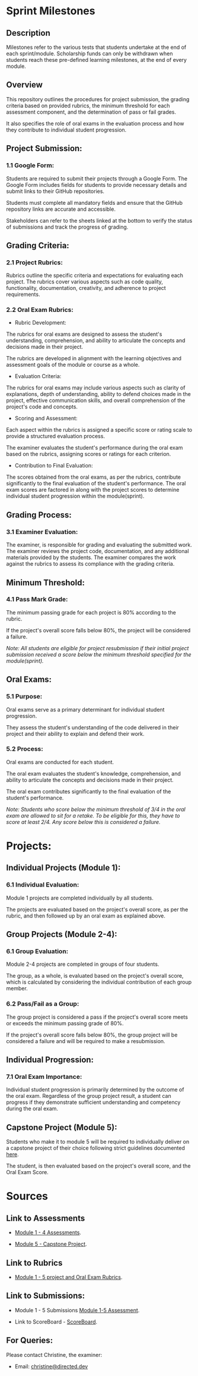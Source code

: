 # Sprint Milestones

## Description

Milestones refer to the various tests that students undertake at the end of each sprint/module. 
Scholarship funds can only be withdrawn when students reach these pre-defined learning milestones, at the end of every module.

## Overview

This repository outlines the procedures for project submission, the grading criteria based on provided rubrics, the minimum threshold for each assessment component, and the determination of pass or fail grades. 

It also specifies the role of oral exams in the evaluation process and how they contribute to individual student progression.

## Project Submission:
### 1.1 Google Form:

Students are required to submit their projects through a Google Form.
The Google Form includes fields for students to provide necessary details and submit links to their GitHub repositories.

Students must complete all mandatory fields and ensure that the GitHub repository links are accurate and accessible.

Stakeholders can refer to the sheets linked at the bottom to verify the status of submissions and track the progress of grading.

## Grading Criteria:
### 2.1 Project Rubrics:

Rubrics outline the specific criteria and expectations for evaluating each project.
The rubrics cover various aspects such as code quality, functionality, documentation, creativity, and adherence to project requirements.


### 2.2 Oral Exam Rubrics:

- Rubric Development:

The rubrics for oral exams are designed to assess the student's understanding, comprehension, and ability to articulate the concepts and decisions made in their project.

The rubrics are developed in alignment with the learning objectives and assessment goals of the module or course as a whole.

- Evaluation Criteria:

The rubrics for oral exams may include various aspects such as clarity of explanations, depth of understanding, ability to defend choices made in the project, effective communication skills, and overall comprehension of the project's code and concepts.

- Scoring and Assessment:

Each aspect within the rubrics is assigned a specific score or rating scale to provide a structured evaluation process.

The examiner evaluates the student's performance during the oral exam based on the rubrics, assigning scores or ratings for each criterion.

- Contribution to Final Evaluation:

The scores obtained from the oral exams, as per the rubrics, contribute significantly to the final evaluation of the student's performance.
The oral exam scores are factored in along with the project scores to determine individual student progression within the module(sprint).

## Grading Process:
### 3.1 Examiner Evaluation:

The examiner, is responsible for grading and evaluating the submitted work.
The examiner reviews the project code, documentation, and any additional materials provided by the students.
The examiner compares the work against the rubrics to assess its compliance with the grading criteria.

## Minimum Threshold:
### 4.1 Pass Mark Grade:

The minimum passing grade for each project is 80% according to the rubric.

If the project's overall score falls below 80%, the project will be considered a failure. 

*Note: All students are eligible for project resubmission if their initial project submission received a score below the minimum threshold specified for the module(sprint).*

## Oral Exams:
### 5.1 Purpose:

Oral exams serve as a primary determinant for individual student progression.

They assess the student's understanding of the code delivered in their project and their ability to explain and defend their work.

### 5.2 Process:

Oral exams are conducted for each student.

The oral exam evaluates the student's knowledge, comprehension, and ability to articulate the concepts and decisions made in their project.

The oral exam contributes significantly to the final evaluation of the student's performance.

*Note: Students who score below the minimum threshold of 3/4 in the oral exam are allowed to sit for a retake. To be eligible for this, they have to score at least 2/4. Any score below this is considered a failure.*

# Projects:

## Individual Projects (Module 1):
### 6.1 Individual Evaluation:
Module 1 projects are completed individually by all students.

The projects are evaluated based on the project's overall score, as per the rubric, and then followed up by an oral exam as explained above.


## Group Projects (Module 2-4):
### 6.1 Group Evaluation:
Module 2-4 projects are completed in groups of four students.

The group, as a whole, is evaluated based on the project's overall score, which is calculated by considering the individual contribution of each group member.

### 6.2 Pass/Fail as a Group:

The group project is considered a pass if the project's overall score meets or exceeds the minimum passing grade of 80%.

If the project's overall score falls below 80%, the group project will be considered a failure and will be required to make a resubmission.

## Individual Progression:
### 7.1 Oral Exam Importance:
Individual student progression is primarily determined by the outcome of the oral exam.
Regardless of the group project result, a student can progress if they demonstrate sufficient understanding and competency during the oral exam.

## Capstone Project (Module 5):
Students who make it to module 5 will be required to individually deliver on a capstone project of their choice following strict guidelines documented [here](https://docs.google.com/document/d/1LY0KqST6tLOalIV0WjESWGhsp1go1jQ9BpNQpBW3ryU/edit).

The student, is then evaluated based on the project's overall score, and the Oral Exam Score.

# Sources

## Link to Assessments
- [Module 1 - 4 Assessments](https://drive.google.com/drive/folders/1jx656xc93Or572T2chR9jSX8BBe4CYcZ).

- [Module 5 - Capstone Project](https://docs.google.com/document/d/1LY0KqST6tLOalIV0WjESWGhsp1go1jQ9BpNQpBW3ryU/edit).

## Link to Rubrics
- [Module 1 - 5 project and Oral Exam Rubrics](https://docs.google.com/spreadsheets/d/1Fwbw8OaHAQpvQioeO4UVR7HjULNCvViibnjxsSPLfUQ/edit#gid=530943480).


## Link to Submissions:
- Module 1 - 5 Submissions [Module 1-5 Assessment](https://docs.google.com/spreadsheets/d/17GzBdbk-fNt9m_tamcYP_ydHIBgWVVqXFz5zcHCA89I/edit?resourcekey#gid=448727338).

- Link to ScoreBoard - [ScoreBoard](https://docs.google.com/spreadsheets/d/1t6a4yoMaxZyOOfXLg8IFdJyxmP7oSp5RLrrS4sG6EFE/edit?usp=sharing).



## For Queries:

Please contact Christine, the examiner: 
- Email: christine@directed.dev